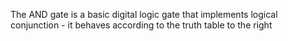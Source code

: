 The AND gate is a basic digital logic gate that implements logical conjunction - it behaves according to the truth table to the right